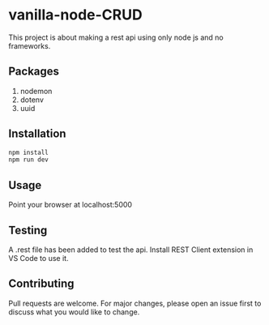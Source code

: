 # vanilla-node-CRUD

This project is about making a rest api using only node js and no frameworks.

## Packages
1. nodemon
2. dotenv
3. uuid

## Installation

```bash
npm install
npm run dev
```

## Usage

Point your browser at localhost:5000

## Testing

A .rest file has been added to test the api. Install REST Client extension in VS Code to use it.

## Contributing

Pull requests are welcome. For major changes, please open an issue first to discuss what you would like to change.
